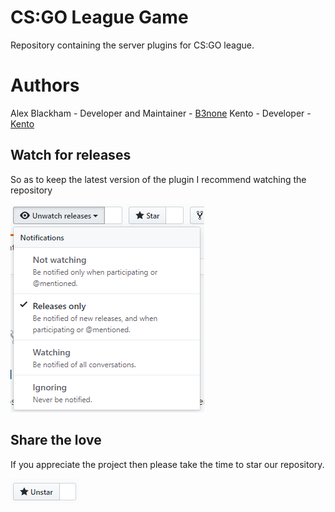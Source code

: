 # CS:GO League Game
Repository containing the server plugins for CS:GO league.

# Authors
Alex Blackham - Developer and Maintainer - [B3none](https://github.com/b3none/)
Kento - Developer - [Kento](https://github.com/rogeraabbccdd)

## Watch for releases

So as to keep the latest version of the plugin I recommend watching the repository

![Watch releases](https://github.com/b3none/gdprconsent/raw/development/.github/README_ASSETS/watch_releases.png)

## Share the love

If you appreciate the project then please take the time to star our repository.

![Star us](https://github.com/b3none/gdprconsent/raw/development/.github/README_ASSETS/star_us.png)
